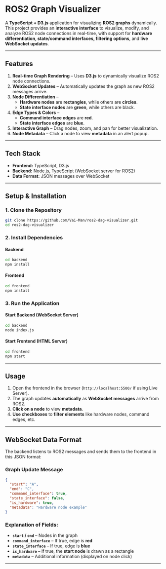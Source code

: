 # **ROS2 Graph Visualizer**  

A **TypeScript + D3.js** application for visualizing **ROS2 graphs** dynamically. This project provides an **interactive interface** to visualize, modify, and analyze ROS2 node connections in real-time, with support for **hardware differentiation, state/command interfaces, filtering options**, and **live WebSocket updates**.

---

## **Features**  
1. **Real-time Graph Rendering** – Uses **D3.js** to dynamically visualize ROS2 node connections.  
2. **WebSocket Updates** – Automatically updates the graph as new ROS2 messages arrive.  
3. **Node Differentiation** –  
   - **Hardware nodes** are **rectangles**, while others are **circles**.  
   - **State interface nodes** are **green**, while others are black.  
4. **Edge Types & Colors** –  
   - **Command interface edges** are **red**.  
   - **State interface edges** are **blue**.  
5. **Interactive Graph** – Drag nodes, zoom, and pan for better visualization.  
6. **Node Metadata** – Click a node to view **metadata** in an alert popup.  

---

## **Tech Stack**  
- **Frontend:** TypeScript, D3.js  
- **Backend:** Node.js, TypeScript (WebSocket server for ROS2)  
- **Data Format:** JSON messages over WebSocket  

---

## **Setup & Installation**  

### **1. Clone the Repository**  
```bash
git clone https://github.com/Vai-Man/ros2-dag-visualizer.git
cd ros2-dag-visualizer
```

### **2. Install Dependencies**  

#### **Backend**  
```bash
cd backend
npm install
```

#### **Frontend**  
```bash
cd frontend
npm install
```

### **3. Run the Application**  

#### **Start Backend (WebSocket Server)**
```bash
cd backend
node index.js
```

#### **Start Frontend (HTML Server)**

```bash
cd frontend
npm start
```

---

## **Usage**  

1. Open the frontend in the browser (`http://localhost:5500/` if using Live Server).  
2. The graph updates **automatically** as **WebSocket messages** arrive from ROS2.  
3. **Click on a node** to view **metadata**.  
4. **Use checkboxes** to **filter elements** like hardware nodes, command edges, etc.  

---

## **WebSocket Data Format**  

The backend listens to ROS2 messages and sends them to the frontend in this JSON format:

### **Graph Update Message**
```json
{
  "start": "A",
  "end": "C",
  "command_interface": true,
  "state_interface": false,
  "is_hardware": true,
  "metadata": "Hardware node example"
}
```

### **Explanation of Fields:**
- **`start` / `end`** – Nodes in the graph  
- **`command_interface`** – If true, edge is **red**  
- **`state_interface`** – If true, edge is **blue**  
- **`is_hardware`** – If true, the **start node** is drawn as a rectangle  
- **`metadata`** – Additional information (displayed on node click)  

---